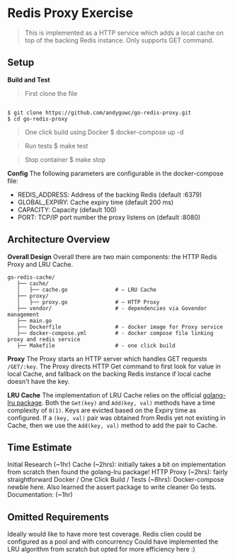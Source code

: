 # Redis Proxy Exercise

> This is implemented as a HTTP service which adds a local cache on top of the backing Redis instance. Only supports GET command. 


## Setup
**Build and Test**

> First clone the file
```shell

$ git clone https://github.com/andyguwc/go-redis-proxy.git
$ cd go-redis-proxy
```
> One click build using Docker
$ docker-compose up -d

> Run tests
$ make test 

> Stop container
$ make stop

**Config**
The following parameters are configurable in the docker-compose file:
 - REDIS_ADDRESS: Address of the backing Redis (default :6379)
 - GLOBAL_EXPIRY: Cache expiry time (default 200 ms)
 - CAPACITY: Capacity (default 100)
 - PORT: TCP/IP port number the proxy listens on (default :8080)


## Architecture Overview
**Overall Design**
Overall there are two main components: the HTTP Redis Proxy and LRU Cache. 


```
go-redis-cache/                    
   ├── cache/                      
   │   ├── cache.go               # — LRU Cache
   ├── proxy/                      
   │   ├── proxy.go               # — HTTP Proxy
   ├── vendor/                    # - dependencies via Govendor management
   ├── main.go                   
   ├── Dockerfile                 # - docker image for Proxy service
   ├── docker-compose.yml         # - docker compose file linking proxy and redis service
   ├── Makefile                   # - one click build
```

**Proxy**
The Proxy starts an HTTP server which handles GET requests ```/GET/:key```. The Proxy directs HTTP Get command to first look for value in local Cache, and fallback on the backing Redis instance if local cache doesn't have the key. 

**LRU Cache**
The implementation of LRU Cache relies on the official <a href="https://github.com/hashicorp/golang-lru" target="_blank">golang-lru package</a>. Both the ```Get(key)``` and ```Add(key, val)``` methods have a time complexity of ```O(1)```. Keys are evicted based on the Expiry time as configured. If a ```(key, val)``` pair was obtained from Redis yet not existing in Cache, then we use the ```Add(key, val)``` method to add the pair to Cache.


## Time Estimate

Initial Research (~1hr)
Cache (~2hrs): initially takes a bit on implementation from scratch then found the golang-lru package! 
HTTP Proxy (~2hrs): fairly straightforward
Docker / One Click Build / Tests (~8hrs): Docker-compose newbie here. Also learned the assert package to write cleaner Go tests.
Documentation: (~1hr)


## Omitted Requirements
Ideally would like to have more test coverage. 
Redis clien could be configured as a pool and with concurrency 
Could have implemented the LRU algorithm from scratch but opted for more efficiency here :) 
